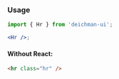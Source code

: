 ### Usage

```jsx
import { Hr } from 'deichman-ui';

<Hr />;
```

#### Without React:

```html
<hr class="hr" />
```
